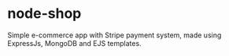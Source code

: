# node-shop

Simple e-commerce app with Stripe payment system, made using ExpressJs, MongoDB and EJS templates.
